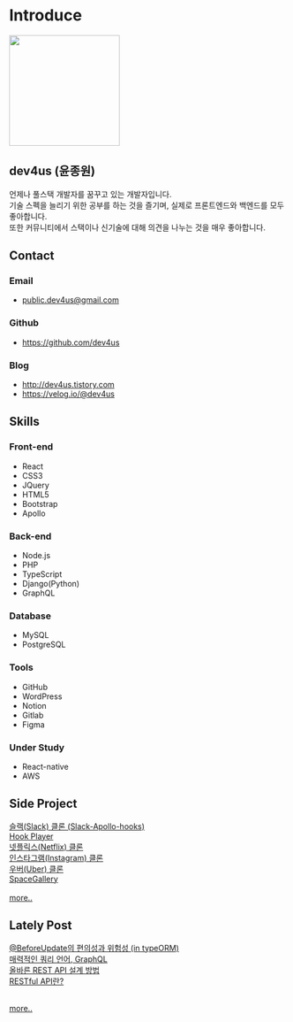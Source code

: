 # Introduce

<img src="https://avatars0.githubusercontent.com/u/19645646?s=460&v=4" width="200">

## dev4us (윤종원)
  언제나 풀스택 개발자를 꿈꾸고 있는 개발자입니다. <br />
  기술 스펙을 늘리기 위한 공부를 하는 것을 즐기며,
  실제로 프론트엔드와 백엔드를 모두 좋아합니다.<br />
  또한 커뮤니티에서 스택이나 신기술에 대해 의견을 나누는 것을 매우 좋아합니다.

## Contact
  ### Email
  - public.dev4us@gmail.com
  
  ### Github
  - https://github.com/dev4us

  ### Blog
  - http://dev4us.tistory.com
  - https://velog.io/@dev4us

## Skills
  ### Front-end
  - React
  - CSS3
  - JQuery
  - HTML5
  - Bootstrap
  - Apollo

  ### Back-end
  - Node.js
  - PHP
  - TypeScript
  - Django(Python)
  - GraphQL

  ### Database
  - MySQL
  - PostgreSQL

  ### Tools
  - GitHub
  - WordPress
  - Notion
  - Gitlab
  - Figma

  ### Under Study
  - React-native
  - AWS

## Side Project
  [슬랙(Slack) 클론 (Slack-Apollo-hooks)](https://dev4us.tistory.com/21)<br />
  [Hook Player](https://dev4us.tistory.com/20)<br />
  [넷플릭스(Netflix) 클론](https://github.com/dev4us/netflix-dev4us)<br />
  [인스타그램(Instagram) 클론](https://github.com/dev4us/Instagram_dev4us)<br />
  [우버(Uber) 클론](https://github.com/dev4us/Uber_dev4us)<br />
  [SpaceGallery](https://dev4us.tistory.com/14)<br /> <br />
  [more..](https://github.com/dev4us)

## Lately Post
  [@BeforeUpdate의 편의성과 위험성 (in typeORM)](https://dev4us.tistory.com/18)<br />
  [매력적인 쿼리 언어, GraphQL](https://dev4us.tistory.com/17)<br />
  [올바른 REST API 설계 방법](https://dev4us.tistory.com/4)<br />
  [RESTful API란?](https://dev4us.tistory.com/3)<br /> <br />
    
  [more..](https://github.com/dev4us)
  
  